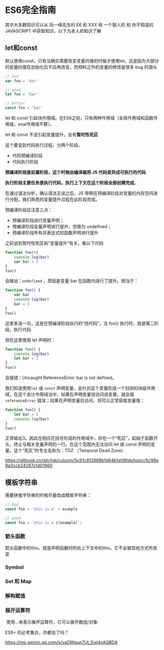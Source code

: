 # ES6完全指南

其中大多数知识可以从 阮一峰先生的 E6 和 XXX 和 一个狠人的 和 你不知道的JAVASCRIPT 中获取知识，以下为本人的知识了解

## let和const

默认使用const，只有当确实需要改变变量的值的时候才使用let。这是因为大部分的变量的值在初始化后不应再改变，而预料之外的变量的修改是很多 bug 的源头

```javascript
// bad
var foo = 'bar'

// good
let foo = 'bar'

// better 
const foo = 'bar'
```

let 和 const 引起块作用域。在ES6之前，只有两种作用域（全局作用域和函数作用域，eval作用域不算）。

let 和 const 不会引起变量提升，会有**暂时性死区**

这个要说到代码执行过程，分两个阶段，

- 代码预编译阶段
- 代码执行阶段

**预编译阶段是前置阶段，这个时候由编译器将 JS 代码变异成可执行的代码**

**执行阶段主要任务是执行代码，执行上下文在这个阶段全部创建完成**。

在通过语法分析，确认语法无误之后，JS 带啊在预编译阶段对变量的内存空间进行分配，我们熟悉的变量提升过程在此阶段完成。

预编译阶段应注意三点：

- 预编译阶段进行变量声明；
- 预编译阶段变量声明进行提升，但值为 undefined；
- 预编译阶段所有非表达式的函数声明进行提升

之前说到暂时性死区和“变量提升”有关，看以下代码

```javascript
function foo(){
    console.log(bar)
    var bar = 3
}
foo()
```

会输出：`undefined` ，原因是变量 bar 在函数内进行了提升。相当于：

```javascript
function foo() {
    var bar
    console.log(bar)
    bar = 3
}
foo()
```

这里多说一句，这是在预编译阶段执行的“伪代码”，当 foo() 执行时，就是第二阶段，执行代码

但在这里使用 let 声明时：

```javascript
function foo() {
    console.log(bar)
    let bar = 3
}
foo()
```

 会报错：Uncaught ReferenceError: bar is not defined。 

我们知道使用`let` 或 `const` 声明变量，会针对这个变量形成一个封闭的块级作用域，在这个会计作用域当中，如果在声明变量钱访问该变量，就会报 `referenceError` 错误；如果在声明变量后访问，则可以正常获取变量值：

```javascript
function foo() {
    let bar = 3
    console.log(bar)
}
foo()
```

正常输出3。因此在相应花括号形成的作用域中，存在一个“死区”，起始于函数开头，终止与相关变量声明的一行。在这个范围内无法访问 let 或 const 声明的变量。这个“死区”的专业名称为：TDZ （Temporal Dead Zone） 

https://gitbook.cn/gitchat/column/5c91c813968b1d64b1e08fde/topic/5c99a9a3ccb24267c1d01960





## 模板字符串

需要拼接字符串的时候尽量改成模板字符串：

```javascript
// bad
const foo = 'this is a' + example

// good
const foo = `this is a ${example}`;
```



### 箭头函数

​	箭头函数中的this，就是声明函数时所处上下文中的this，它不会被其他方式所改变

### Symbol

### Set 和 Map

### 解构赋值

### 展开运算符

​	使用...来表示展开运算符，它可以展开数组/对象



ES6+ 的必考集合，你都会了吗？

https://mp.weixin.qq.com/s/yaDMqup7Ut_5ial4oAQBDA